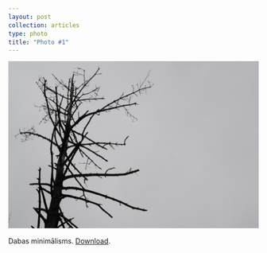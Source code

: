 ```yaml
---
layout: post
collection: articles
type: photo
title: "Photo #1"
---
```


![](/public/images/posts/lonely_tree.jpg)

Dabas minimālisms. [Download](https://dl.dropboxusercontent.com/u/9924988/nature_minimalism.zip).
